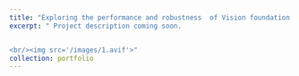 ```yaml
---
title: "Exploring the performance and robustness  of Vision foundation models"
excerpt: " Project description coming soon.


<br/><img src='/images/1.avif'>"
collection: portfolio
---
```


<!-- This is an item in your portfolio. It can be have images or nice text. If you name the file .md, it will be parsed as markdown. If you name the file .html, it will be parsed as HTML.  -->

